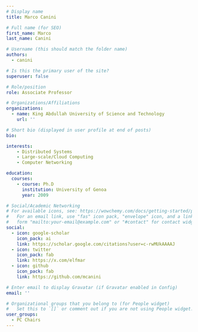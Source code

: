 ```yaml
---
# Display name
title: Marco Canini

# Full name (for SEO)
first_name: Marco
last_name: Canini

# Username (this should match the folder name)
authors:
  - canini

# Is this the primary user of the site?
superuser: false

# Role/position
role: Associate Professor

# Organizations/Affiliations
organizations:
  - name: King Abdullah University of Science and Technology
    url: ''

# Short bio (displayed in user profile at end of posts)
bio: 

interests:
    - Distributed Systems
    - Large-scale/Cloud Computing
    - Computer Networking

education:
  courses:
    - course: Ph.D
      institution: University of Genoa
      year: 2009

# Social/Academic Networking
# For available icons, see: https://wowchemy.com/docs/getting-started/page-builder/#icons
#   For an email link, use "fas" icon pack, "envelope" icon, and a link in the
#   form "mailto:your-email@example.com" or "#contact" for contact widget.
social:
  - icon: google-scholar
    icon_pack: ai
    link: https://scholar.google.com/citations?user=c-rwMUkAAAAJ
  - icon: twitter
    icon_pack: fab
    link: https://x.com/elfmar
  - icon: github
    icon_pack: fab
    link: https://github.com/mcanini

# Enter email to display Gravatar (if Gravatar enabled in Config)
email: ''

# Organizational groups that you belong to (for People widget)
#   Set this to `[]` or comment out if you are not using People widget.
user_groups:
  - PC Chairs
---
```

